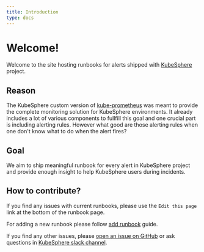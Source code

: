 ```yaml
---
title: Introduction
type: docs
---
```


# Welcome!

Welcome to the site hosting runbooks for alerts shipped with
[KubeSphere](https://github.com/kubesphere/kubesphere) project.

## Reason

The KubeSphere custom version of [kube-prometheus](https://github.com/prometheus-operator/kube-prometheus) was meant to provide the complete monitoring solution for KubeSphere environments. It already includes a lot of various components to fullfill this goal and one crucial part is including alerting rules. However what good are those alerting rules when one don't know what to do when the alert fires?

## Goal

We aim to ship meaningful runbook for every alert in KubeSphere project and provide enough insight to help
KubeSphere users during incidents.

## How to contribute?

If you find any issues with current runbooks, please use the `Edit this page` link at the bottom of the runbook page.

For adding a new runbook please follow [add runbook](/docs/add-runbook) guide.

If you find any other issues, please [open an issue on GitHub](https://github.com/kubesphere/alert-runbooks/issues/new)
or ask questions in [KubeSphere slack channel](https://kubesphere.slack.com/).
